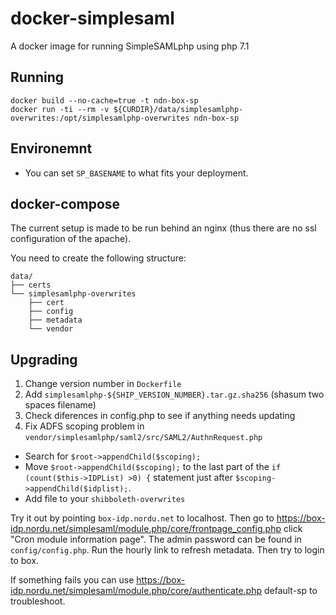 # docker-simplesaml
A docker image for running SimpleSAMLphp using php 7.1

## Running

```
docker build --no-cache=true -t ndn-box-sp
docker run -ti --rm -v ${CURDIR}/data/simplesamlphp-overwrites:/opt/simplesamlphp-overwrites ndn-box-sp
```

## Environemnt

- You can set `SP_BASENAME` to what fits your deployment.

## docker-compose

The current setup is made to be run behind an nginx (thus there are no ssl configuration of the apache).

You need to create the following structure:
```
data/
├── certs
└── simplesamlphp-overwrites
    ├── cert
    ├── config
    ├── metadata
    └── vendor
```

## Upgrading

1. Change version number in `Dockerfile`
2. Add `simplesamlphp-${SHIP_VERSION_NUMBER}.tar.gz.sha256` (shasum two spaces filename)
3. Check diferences in config.php to see if anything needs updating
4. Fix ADFS scoping problem in `vendor/simplesamlphp/saml2/src/SAML2/AuthnRequest.php`
  - Search for `$root->appendChild($scoping);`
  - Move `$root->appendChild($scoping);` to the last part of the `if (count($this->IDPList) >0) {` statement just after `$scoping->appendChild($idplist);`.
  - Add file to your `shibboleth-overwrites`

Try it out by pointing `box-idp.nordu.net` to localhost.
Then go to https://box-idp.nordu.net/simplesaml/module.php/core/frontpage_config.php click "Cron module information page".
The admin password can be found in `config/config.php`.
Run the hourly link to refresh metadata.
Then try to login to box.

If something fails you can use https://box-idp.nordu.net/simplesaml/module.php/core/authenticate.php default-sp to troubleshoot.
